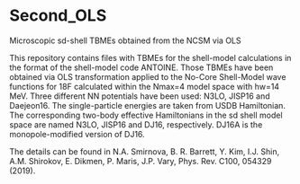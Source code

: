 # Second_OLS
Microscopic sd-shell TBMEs obtained from the NCSM via OLS

This repository contains files with TBMEs for the shell-model calculations in the format of the shell-model code ANTOINE.
Those TBMEs have been obtained via OLS transformation applied to the No-Core Shell-Model wave functions for 18F calculated
within the Nmax=4 model space with hw=14 MeV. Three different NN potentials have been used: N3LO, JISP16 and Daejeon16.
The single-particle energies are taken from USDB Hamiltonian.
The corresponding two-body effective Hamiltonians in the sd shell model space are named N3LO, JISP16 and DJ16, respectively.
DJ16A is the monopole-modified version of DJ16.

The details can be found in
N.A. Smirnova, B. R. Barrett, Y. Kim, I.J. Shin, A.M. Shirokov, E. Dikmen, P. Maris, J.P. Vary, Phys. Rev. C100, 054329 (2019).
